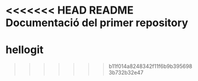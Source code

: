 <<<<<<< HEAD
README 
Documentació del primer repository
=======
# hellogit  
>>>>>>> b11f014a8248342f11f6b9b3956983b732b32e47

